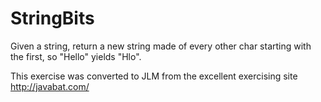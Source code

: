 # StringBits #
Given a string, return a new string made of every other char starting with the first, so "Hello" yields "Hlo".

This exercise was converted to JLM from the excellent exercising site http://javabat.com/

